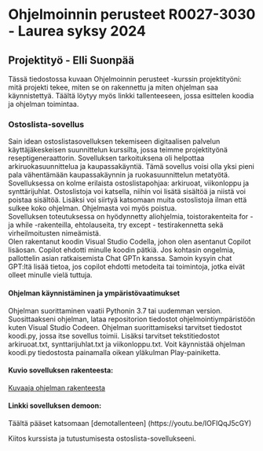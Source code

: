 
<h1> Ohjelmoinnin perusteet R0027-3030 - Laurea syksy 2024 </h1>
<h2> Projektityö - Elli Suonpää </h2>

Tässä tiedostossa kuvaan Ohjelmoinnin perusteet -kurssin projektityöni: mitä projekti tekee, miten se on rakennettu ja miten ohjelman saa käynnistettyä. Täältä löytyy myös linkki tallenteeseen, jossa esittelen koodia ja ohjelman toimintaa. 

<h3>Ostoslista-sovellus </h3>

<p>Sain idean ostoslistasovelluksen tekemiseen digitaalisen palvelun käyttäjäkeskeisen suunnittelun kurssilta, jossa teimme projektityönä reseptigeneraattorin. Sovelluksen tarkoituksena oli helpottaa arkiruokasuunnittelua ja kaupassakäyntiä. Tämä sovellus voisi olla yksi pieni pala vähentämään kaupassakäynnin ja ruokasuunnittelun metatyötä. Sovelluksessa on kolme erilaista ostoslistapohjaa: arkiruoat, viikonloppu ja synttärijuhlat. Ostoslistoja voi katsella, niihin voi lisätä sisältöä ja niistä voi poistaa sisältöä. Lisäksi voi siirtyä katsomaan muita ostoslistoja ilman että sulkee koko ohjelman. Ohjelmasta voi myös poistua. <br>
Sovelluksen toteutuksessa on hyödynnetty aliohjelmia, toistorakenteita for - ja while -rakenteilla, ehtolauseita, try except - testirakennetta sekä virheilmoitusten nimeämistä. <br>
Olen rakentanut koodin Visual Studio Codella, johon olen asentanut Copilot lisäosan. Copilot ehdotti minulle koodin pätkiä. Jos kohtasin ongelmia, pallottelin asian ratkaisemista Chat GPTn kanssa. Samoin kysyin chat GPT:ltä lisää tietoa, jos copilot ehdotti metodeita tai toimintoja, jotka eivät olleet minulle vielä tuttuja.  </p>

<h4>Ohjelman käynnistäminen ja ympäristövaatimukset </h4>
<p> Ohjelman suorittaminen vaatii Pythonin 3.7 tai uudemman version. Suosittaakseni ohjelman, lataa repositorion tiedostot ohjelmointiympäristöön kuten Visual Studio Codeen. Ohjelman suorittamiseksi tarvitset tiedostot koodi.py, jossa itse sovellus toimii. Lisäksi tarvitset tekstitiedostot arkiruoat.txt, synttarijuhlat.txt ja viikonloppu.txt. Voit käynnistää ohjelman koodi.py tiedostosta painamalla oikean yläkulman Play-painiketta.  </p>

<h4>Kuvio sovelluksen rakenteesta: </h4>

[Kuvaaja ohjelman rakenteesta](kuvaaja.png)

<h4>Linkki sovelluksen demoon: </h4>
Täältä pääset katsomaan [demotallenteen] (https://youtu.be/IOFIQqJ5cGY)

<p> Kiitos kurssista ja tutustumisesta ostoslista-sovellukseeni. </p>


